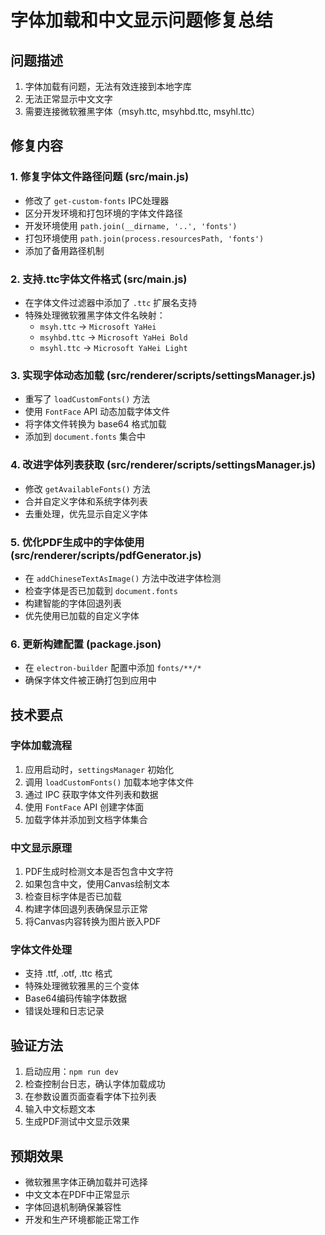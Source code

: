 # 字体加载和中文显示问题修复总结

## 问题描述
1. 字体加载有问题，无法有效连接到本地字库
2. 无法正常显示中文文字
3. 需要连接微软雅黑字体（msyh.ttc, msyhbd.ttc, msyhl.ttc）

## 修复内容

### 1. 修复字体文件路径问题 (src/main.js)
- 修改了 `get-custom-fonts` IPC处理器
- 区分开发环境和打包环境的字体文件路径
- 开发环境使用 `path.join(__dirname, '..', 'fonts')`
- 打包环境使用 `path.join(process.resourcesPath, 'fonts')`
- 添加了备用路径机制

### 2. 支持.ttc字体文件格式 (src/main.js)
- 在字体文件过滤器中添加了 `.ttc` 扩展名支持
- 特殊处理微软雅黑字体文件名映射：
  - `msyh.ttc` → `Microsoft YaHei`
  - `msyhbd.ttc` → `Microsoft YaHei Bold`
  - `msyhl.ttc` → `Microsoft YaHei Light`

### 3. 实现字体动态加载 (src/renderer/scripts/settingsManager.js)
- 重写了 `loadCustomFonts()` 方法
- 使用 `FontFace` API 动态加载字体文件
- 将字体文件转换为 base64 格式加载
- 添加到 `document.fonts` 集合中

### 4. 改进字体列表获取 (src/renderer/scripts/settingsManager.js)
- 修改 `getAvailableFonts()` 方法
- 合并自定义字体和系统字体列表
- 去重处理，优先显示自定义字体

### 5. 优化PDF生成中的字体使用 (src/renderer/scripts/pdfGenerator.js)
- 在 `addChineseTextAsImage()` 方法中改进字体检测
- 检查字体是否已加载到 `document.fonts`
- 构建智能的字体回退列表
- 优先使用已加载的自定义字体

### 6. 更新构建配置 (package.json)
- 在 `electron-builder` 配置中添加 `fonts/**/*`
- 确保字体文件被正确打包到应用中

## 技术要点

### 字体加载流程
1. 应用启动时，`settingsManager` 初始化
2. 调用 `loadCustomFonts()` 加载本地字体文件
3. 通过 IPC 获取字体文件列表和数据
4. 使用 `FontFace` API 创建字体面
5. 加载字体并添加到文档字体集合

### 中文显示原理
1. PDF生成时检测文本是否包含中文字符
2. 如果包含中文，使用Canvas绘制文本
3. 检查目标字体是否已加载
4. 构建字体回退列表确保显示正常
5. 将Canvas内容转换为图片嵌入PDF

### 字体文件处理
- 支持 .ttf, .otf, .ttc 格式
- 特殊处理微软雅黑的三个变体
- Base64编码传输字体数据
- 错误处理和日志记录

## 验证方法
1. 启动应用：`npm run dev`
2. 检查控制台日志，确认字体加载成功
3. 在参数设置页面查看字体下拉列表
4. 输入中文标题文本
5. 生成PDF测试中文显示效果

## 预期效果
- 微软雅黑字体正确加载并可选择
- 中文文本在PDF中正常显示
- 字体回退机制确保兼容性
- 开发和生产环境都能正常工作